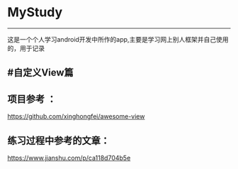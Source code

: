 # MyStudy
----------------------------
这是一个个人学习android开发中所作的app,主要是学习网上别人框架并自己使用的，用于记录

#自定义View篇
----------------------------
## 项目参考 ： 
https://github.com/xinghongfei/awesome-view

## 练习过程中参考的文章：
https://www.jianshu.com/p/ca118d704b5e
